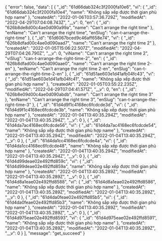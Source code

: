 {
"error": false,
"data": [
{
"_id": "61d66dab324c3f2000fa10e6",
"vi": {
"_id": "61d66dab324c3f2000fa10e4",
"name": "Không sắp xếp được thời gian phù hợp name"
},
"createdAt": "2022-01-06T03:57:36.729Z",
"modifiedAt": "2022-04-29T07:04:08.743Z",
"__v": 0,
"en": {
"_id": "626b8de8d00c4ae0d090a99a",
"name": "Can't arrange the right time"
},
"enName": "Can't arrange the right time",
"enSlug": "can-t-arrange-the-right-time"
},
{
"_id": "61d6067bced9c46aff658e74",
"vi": {
"_id": "626b8dfad00c4ae0d090aad7",
"name": "Can't arrange the right time 2"
},
"createdAt": "2022-01-05T15:06:22.507Z",
"modifiedAt": "2022-04-29T07:04:26.790Z",
"__v": 0,
"viName": "Can't arrange the right time 2",
"viSlug": "can-t-arrange-the-right-time-2",
"en": {
"_id": "626b8dfad00c4ae0d090aae0",
"name": "Can't arrange the right time 2-en"
},
"enName": "Can't arrange the right time 2-en",
"enSlug": "can-t-arrange-the-right-time-2-en"
},
{
"_id": "61d51ae603e1d41afb04fc43",
"vi": {
"_id": "61d51ae603e1d41afb04fc41",
"name": "Không sắp xếp được thời gian phù hợp name"
},
"createdAt": "2022-01-05T03:55:22.235Z",
"modifiedAt": "2022-04-29T07:04:41.571Z",
"__v": 0,
"en": {
"_id": "626b8e09d00c4ae0d090abdb",
"name": "Can't arrange the right time 3"
},
"enName": "Can't arrange the right time 3",
"enSlug": "can-t-arrange-the-right-time-3"
},
{
"_id": "61d4d9f1c4168ec6fcdcde3d",
"vi": {
"_id": "61d4d9f1c4168ec6fcdcde3b",
"name": "Không sắp xếp được thời gian phù hợp name"
},
"createdAt": "2022-01-04T13:40:35.294Z",
"modifiedAt": "2022-01-04T13:40:35.294Z",
"__v": 0
},
{
"_id": "61d4da7ac4168ec6fcdcde56",
"vi": {
"_id": "61d4da7ac4168ec6fcdcde54",
"name": "Không sắp xếp được thời gian phù hợp name"
},
"createdAt": "2022-01-04T13:40:35.294Z",
"modifiedAt": "2022-01-04T13:40:35.294Z",
"__v": 0
},
{
"_id": "61d4da1cc4168ec6fcdcde4a",
"vi": {
"_id": "61d4da1cc4168ec6fcdcde48",
"name": "Không sắp xếp được thời gian phù hợp name"
},
"createdAt": "2022-01-04T13:40:35.294Z",
"modifiedAt": "2022-01-04T13:40:35.294Z",
"__v": 0
},
{
"_id": "61d4d99deae02e492ffd859c",
"vi": {
"_id": "61d4d99deae02e492ffd859a",
"name": "Không sắp xếp được thời gian phù hợp name"
},
"createdAt": "2022-01-04T13:40:35.289Z",
"modifiedAt": "2022-01-04T13:40:35.289Z",
"__v": 0
},
{
"_id": "61d4d8a1eae02e492ffd8588",
"vi": {
"_id": "61d4d8a1eae02e492ffd8586",
"name": "Không sắp xếp được thời gian phù hợp name"
},
"createdAt": "2022-01-04T13:40:35.289Z",
"modifiedAt": "2022-01-04T13:40:35.289Z",
"__v": 0
},
{
"_id": "61d4da0feae02e492ffd85b5",
"vi": {
"_id": "61d4da0feae02e492ffd85b3",
"name": "Không sắp xếp được thời gian phù hợp name"
},
"createdAt": "2022-01-04T13:40:35.289Z",
"modifiedAt": "2022-01-04T13:40:35.289Z",
"__v": 0
},
{
"_id": "61d4d975eae02e492ffd8593",
"vi": {
"_id": "61d4d975eae02e492ffd8591",
"name": "Không sắp xếp được thời gian phù hợp name"
},
"createdAt": "2022-01-04T13:40:35.289Z",
"modifiedAt": "2022-01-04T13:40:35.289Z",
"__v": 0
}
],
"message": "get_succeed"
}
